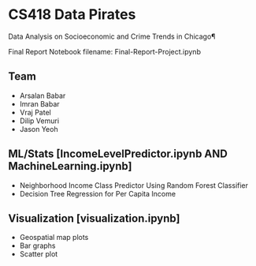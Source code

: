 # CS418 Data Pirates
Data Analysis on Socioeconomic and Crime Trends in Chicago¶

Final Report Notebook filename: Final-Report-Project.ipynb


## Team
* Arsalan Babar
* Imran Babar
* Vraj Patel
* Dilip Vemuri 
* Jason Yeoh

## ML/Stats [IncomeLevelPredictor.ipynb AND MachineLearning.ipynb]
* Neighborhood Income Class Predictor Using Random Forest Classifier 
* Decision Tree Regression for Per Capita Income

## Visualization [visualization.ipynb]
* Geospatial map plots 
* Bar graphs
* Scatter plot
